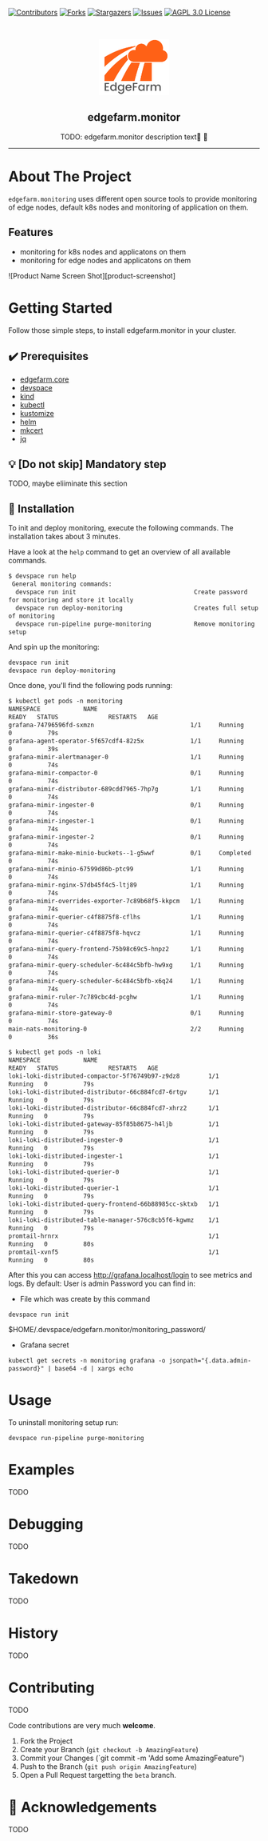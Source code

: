 [contributors-shield]: https://img.shields.io/github/contributors/edgefarm/edgefarm.monitor.svg?style=for-the-badge
[contributors-url]: https://github.com/edgefarm/edgefarm.monitor/graphs/contributors
[forks-shield]: https://img.shields.io/github/forks/edgefarm/edgefarm.monitor.svg?style=for-the-badge
[forks-url]: https://github.com/edgefarm/edgefarm.monitor/network/members
[stars-shield]: https://img.shields.io/github/stars/edgefarm/edgefarm.monitor.svg?style=for-the-badge
[stars-url]: https://github.com/edgefarm/edgefarm.monitor/stargazers
[issues-shield]: https://img.shields.io/github/issues/edgefarm/edgefarm.monitor.svg?style=for-the-badge
[issues-url]: https://github.com/edgefarm/edgefarm.monitor/issues
[license-shield]: https://img.shields.io/github/license/edgefarm/edgefarm.monitor?logo=mit&style=for-the-badge
[license-url]: https://opensource.org/licenses/AGPL-3.0

[![Contributors][contributors-shield]][contributors-url]
[![Forks][forks-shield]][forks-url]
[![Stargazers][stars-shield]][stars-url]
[![Issues][issues-shield]][issues-url]
[![AGPL 3.0 License][license-shield]][license-url]

<!-- PROJECT LOGO -->
<br />
<p align="center">
  <a href="https://github.com/edgefarm/edgefarm.monitor">
    <img src="https://github.com/edgefarm/edgefarm.monitor/raw/main/.images/EdgefarmLogoWithText.png" alt="Logo" height="112">
  </a>

  <h2 align="center">edgefarm.monitor</h2>

  <p align="center">
    TODO: edgefarm.monitor description text🤑 🚀
  </p>
  <hr />
</p>

# About The Project

`edgefarm.monitoring` uses different open source tools to provide monitoring of edge nodes, default k8s nodes and monitoring of application on them.

## Features

- monitoring for k8s nodes and applicatons on them
- monitoring for edge nodes and applicatons on them

![Product Name Screen Shot][product-screenshot]

<!-- GETTING STARTED -->

# Getting Started

Follow those simple steps, to install edgefarm.monitor in your cluster.

## ✔️ Prerequisites

- [edgefarm.core](https://github.com/edgefarm/edgefarm.core)
- [devspace](https://devspace.sh/)
- [kind](https://kind.sigs.k8s.io)
- [kubectl](https://kubernetes.io/docs/tasks/tools/install-kubectl/)
- [kustomize](https://kustomize.io/)
- [helm](https://helm.sh/)
- [mkcert](https://github.com/FiloSottile/mkcert)
- [jq](https://stedolan.github.io/jq/)

## 💡 [Do not skip] Mandatory step

TODO, maybe eliiminate this section

## 🎯 Installation

To init and deploy monitoring, execute the following commands.
The installation takes about 3 minutes.

Have a look at the `help` command to get an overview of all available commands.

```console
$ devspace run help
 General monitoring commands:
  devspace run init                                 Create password for monitoring and store it locally
  devspace run deploy-monitoring                    Creates full setup of monitoring
  devspace run-pipeline purge-monitoring            Remove monitoring setup
```

And spin up the monitoring:

```console
devspace run init
devspace run deploy-monitoring
```

Once done, you'll find the following pods running:

```console
$ kubectl get pods -n monitoring
NAMESPACE            NAME                                            READY   STATUS              RESTARTS   AGE
grafana-74796596fd-sxmzn                           1/1     Running     0          79s
grafana-agent-operator-5f657cdf4-82z5x             1/1     Running     0          39s
grafana-mimir-alertmanager-0                       1/1     Running     0          74s
grafana-mimir-compactor-0                          0/1     Running     0          74s
grafana-mimir-distributor-689cdd7965-7hp7g         1/1     Running     0          74s
grafana-mimir-ingester-0                           0/1     Running     0          74s
grafana-mimir-ingester-1                           0/1     Running     0          74s
grafana-mimir-ingester-2                           0/1     Running     0          74s
grafana-mimir-make-minio-buckets--1-g5wwf          0/1     Completed   0          74s
grafana-mimir-minio-67599d86b-ptc99                1/1     Running     0          74s
grafana-mimir-nginx-57db45f4c5-ltj89               1/1     Running     0          74s
grafana-mimir-overrides-exporter-7c89b68f5-kkpcm   1/1     Running     0          74s
grafana-mimir-querier-c4f8875f8-cflhs              1/1     Running     0          74s
grafana-mimir-querier-c4f8875f8-hqvcz              1/1     Running     0          74s
grafana-mimir-query-frontend-75b98c69c5-hnpz2      1/1     Running     0          74s
grafana-mimir-query-scheduler-6c484c5bfb-hw9xg     1/1     Running     0          74s
grafana-mimir-query-scheduler-6c484c5bfb-x6q24     1/1     Running     0          74s
grafana-mimir-ruler-7c789cbc4d-pcghw               1/1     Running     0          74s
grafana-mimir-store-gateway-0                      0/1     Running     0          74s
main-nats-monitoring-0                             2/2     Running     0          36s
```

```console
$ kubectl get pods -n loki
NAMESPACE            NAME                                            READY   STATUS              RESTARTS   AGE
loki-loki-distributed-compactor-5f76749b97-z9dz8        1/1     Running   0          79s
loki-loki-distributed-distributor-66c884fcd7-6rtgv      1/1     Running   0          79s
loki-loki-distributed-distributor-66c884fcd7-xhrz2      1/1     Running   0          79s
loki-loki-distributed-gateway-85f85b8675-h4ljb          1/1     Running   0          79s
loki-loki-distributed-ingester-0                        1/1     Running   0          79s
loki-loki-distributed-ingester-1                        1/1     Running   0          79s
loki-loki-distributed-querier-0                         1/1     Running   0          79s
loki-loki-distributed-querier-1                         1/1     Running   0          79s
loki-loki-distributed-query-frontend-66b88985cc-sktxb   1/1     Running   0          79s
loki-loki-distributed-table-manager-576c8cb5f6-kgwmz    1/1     Running   0          79s
promtail-hrnrx                                          1/1     Running   0          80s
promtail-xvnf5                                          1/1     Running   0          80s
```
After this you can access http://grafana.localhost/login to see metrics and logs.
By default:
User is admin
Password you can find in:
- File which was create by this command
```console
devspace run init
```
$HOME/.devspace/edgefarn.monitor/monitoring_password/

- Grafana secret
```console
kubectl get secrets -n monitoring grafana -o jsonpath="{.data.admin-password}" | base64 -d | xargs echo
```

# Usage

To uninstall monitoring setup run:
```console
devspace run-pipeline purge-monitoring
```

# Examples

TODO

# Debugging

TODO

# Takedown

TODO

# History

TODO

# Contributing

TODO


Code contributions are very much **welcome**.

1. Fork the Project
2. Create your Branch (`git checkout -b AmazingFeature`)
3. Commit your Changes (`git commit -m 'Add some AmazingFeature")
4. Push to the Branch (`git push origin AmazingFeature`)
5. Open a Pull Request targetting the `beta` branch.

# 🫶 Acknowledgements

TODO

